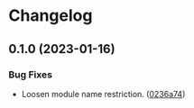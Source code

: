 # Changelog

## 0.1.0 (2023-01-16)


### Bug Fixes

* Loosen module name restriction. ([0236a74](https://github.com/bananalab/terraform-modules-template/commit/0236a74b0bcf5459d9d71b3dc042b2f47f3cc5bd))
